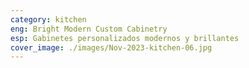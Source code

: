 ```yaml
---
category: kitchen
eng: Bright Modern Custom Cabinetry
esp: Gabinetes personalizados modernos y brillantes
cover_image: ./images/Nov-2023-kitchen-06.jpg
---
```


